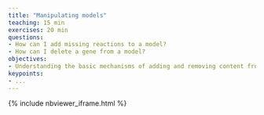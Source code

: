 ```yaml
---
title: "Manipulating models"
teaching: 15 min
exercises: 20 min
questions:
- How can I add missing reactions to a model?
- How can I delete a gene from a model?
objectives:
- Understanding the basic mechanisms of adding and removing content from a model.
keypoints:
- ...
---
```


{% include nbviewer_iframe.html %}
